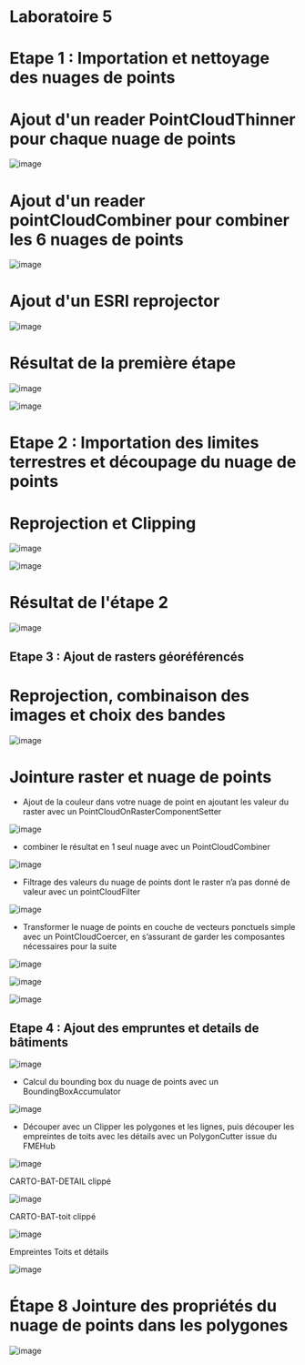 # Laboratoire 5

# Etape 1 : Importation et nettoyage des nuages de points

# Ajout d'un reader PointCloudThinner pour chaque nuage de points

![image](https://github.com/user-attachments/assets/ce707bc3-fc3f-4a32-9c27-a7ada647f23b)

# Ajout d'un reader pointCloudCombiner pour combiner les 6 nuages de points

![image](https://github.com/user-attachments/assets/d1de60fe-1f1c-45dc-9074-ecd2cd8bda6a)

# Ajout d'un ESRI reprojector

![image](https://github.com/user-attachments/assets/c5af9fbc-d4f2-4a9d-9bc5-e220ffda913d)

# Résultat de la première étape

![image](https://github.com/user-attachments/assets/a57072f3-b2cd-4999-bbf6-e76fe666414b)

![image](https://github.com/user-attachments/assets/b16de960-eeef-4d5c-b320-3338c52455b1)


# Etape 2 : Importation des limites terrestres et découpage du nuage de points

# Reprojection et Clipping 

![image](https://github.com/user-attachments/assets/0541d077-2a75-4d35-a496-0b4594a92fd3)

![image](https://github.com/user-attachments/assets/e913547c-16b9-4be1-a8f9-6347b5b0a1ab)

# Résultat de l'étape 2

![image](https://github.com/user-attachments/assets/bee72d8e-7198-49a1-9eff-f352200e6063)

## Etape 3 : Ajout de rasters géoréférencés

# Reprojection, combinaison des images et choix des bandes 

![image](https://github.com/user-attachments/assets/a783d01e-e26c-4c87-8556-79b156902172)

# Jointure raster et nuage de points 

- Ajout de la couleur dans votre nuage de point en ajoutant les valeur du raster avec un PointCloudOnRasterComponentSetter

![image](https://github.com/user-attachments/assets/313ec13c-6eac-4627-bc5e-1c44efa6656f)

- combiner le résultat en 1 seul nuage avec un PointCloudCombiner

![image](https://github.com/user-attachments/assets/854a5a6f-23ed-4d25-9345-87e0133edbb9)

- Filtrage des valeurs du nuage de points dont le raster n’a pas donné de valeur avec un pointCloudFilter

![image](https://github.com/user-attachments/assets/6956277e-d0f9-4a0c-81a5-9c1a2ef740be)

- Transformer le nuage de points en couche de vecteurs ponctuels simple avec un PointCloudCoercer, en s’assurant de garder les composantes nécessaires pour la suite

![image](https://github.com/user-attachments/assets/f23ba3fd-e3b1-4ca8-b710-6eea37ff93c4)

![image](https://github.com/user-attachments/assets/0b0ba4a1-f6ba-48f2-91f5-fbad2115e7c8)

![image](https://github.com/user-attachments/assets/6c33adc6-dff0-49b1-994f-4952905e1128)


## Etape 4 : Ajout des empruntes et details de bâtiments

![image](https://github.com/user-attachments/assets/46363596-34cd-4299-8a79-543bdbd86af8)

- Calcul du bounding box du nuage de points avec un BoundingBoxAccumulator

![image](https://github.com/user-attachments/assets/96993aa0-a067-4e01-8354-2eeb080acb57)

- Découper avec un Clipper les polygones et les lignes, puis découper les empreintes de toits avec les détails avec un PolygonCutter issue du FMEHub

![image](https://github.com/user-attachments/assets/8961fa46-8874-46c2-87c9-d8e135a21eeb)

CARTO-BAT-DETAIL clippé

![image](https://github.com/user-attachments/assets/c06fe699-0e65-42b8-ab49-d0fe0c839d8d)

CARTO-BAT-toit clippé

![image](https://github.com/user-attachments/assets/7b5d3465-d2dc-4309-ba06-f513d89f75f0)

Empreintes Toits et détails

![image](https://github.com/user-attachments/assets/a89e5c93-79be-4ea2-a462-96502c970f81)


# Étape 8 Jointure des propriétés du nuage de points dans les polygones

![image](https://github.com/user-attachments/assets/eaf9cb5a-55c7-47a1-86f9-e1124b592dc2)











